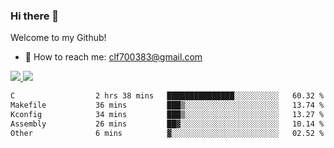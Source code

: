### Hi there 👋

<!--
**clingfei/clingfei** is a ✨ _special_ ✨ repository because its `README.md` (this file) appears on your GitHub profile.

Here are some ideas to get you started:

- 🔭 I’m currently working on ...
- 🌱 I’m currently learning ...
- 👯 I’m looking to collaborate on ...
- 🤔 I’m looking for help with ...
- 💬 Ask me about ...
- 📫 How to reach me: ...
- 😄 Pronouns: ...
- ⚡ Fun fact: ...
-->
Welcome to my Github!
- 📧 How to reach me: clf700383@gmail.com

<a href="https://github.com/anuraghazra/github-readme-stats">
  <img src="https://github-readme-stats.vercel.app/api?username=clingfei&count_private=true&show_icons=true&include_all_commits=true&line_height=21&hide_border=true&repo=github-readme-stats" />
</a>
<a href="https://github.com/anuraghazra/convoychat">
  <img src="https://github-readme-stats.vercel.app/api/top-langs/?username=clingfei&hide=Tcl,Perl,Makefile,CSS,HTML,Yacc,Lex,Verilog&langs_count=6&layout=compact&hide_border=true&repo=convoychat" />
</a>

<!--START_SECTION:waka-->

```txt
C                  2 hrs 38 mins   ███████████████░░░░░░░░░░   60.32 %
Makefile           36 mins         ███▒░░░░░░░░░░░░░░░░░░░░░   13.74 %
Kconfig            34 mins         ███▒░░░░░░░░░░░░░░░░░░░░░   13.27 %
Assembly           26 mins         ██▓░░░░░░░░░░░░░░░░░░░░░░   10.14 %
Other              6 mins          ▓░░░░░░░░░░░░░░░░░░░░░░░░   02.52 %
```

<!--END_SECTION:waka-->
